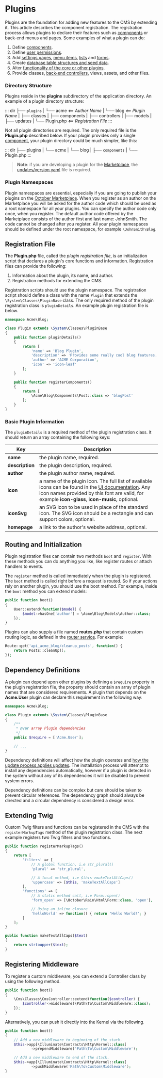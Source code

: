 # Plugins

Plugins are the foundation for adding new features to the CMS by extending it. This article describes the component registration. The registration process allows plugins to declare their features such as [components](components.md) or back-end menus and pages. Some examples of what a plugin can do:

1. Define [components](components.md).
1. Define [user permissions](../backend/users.md).
1. Add [settings pages](settings.md#oc-backend-settings-pages), [menu items](#oc-navigation-menus), [lists](../backend/lists.md) and [forms](../backend/forms.md).
1. Create [database table structures and seed data](updates.md).
1. Alter [functionality of the core or other plugins](events.md).
1. Provide classes, [back-end controllers](../backend/controllers-ajax), views, assets, and other files.

### Directory Structure

Plugins reside in the **plugins** subdirectory of the application directory. An example of a plugin directory structure:

::: dir
├── `plugins`
|   └── acme     _<== Author Name_
|       └── blog _<== Plugin Name_
|           ├── classes
|           ├── components
|           ├── controllers
|           ├── models
|           ├── updates
|           └── Plugin.php _<== Registration File_
:::

Not all plugin directories are required. The only required file is the **Plugin.php** described below. If your plugin provides only a single [component](components.md), your plugin directory could be much simpler, like this:

::: dir
├── plugins
|   └── acme
|       └── blog
|           ├── `components`
|           └── Plugin.php
:::

> **Note**: if you are developing a plugin for the [Marketplace](https://octobercms.com/help/site/marketplace), the [updates/version.yaml](updates.md) file is required.

<a id="oc-plugin-namespaces"></a>
### Plugin Namespaces

Plugin namespaces are essential, especially if you are going to publish your plugins on the [October Marketplace](https://octobercms.com/plugins). When you register as an author on the Marketplace you will be asked for the author code which should be used as a root namespace for all your plugins. You can specify the author code only once, when you register. The default author code offered by the Marketplace consists of the author first and last name: JohnSmith. The code cannot be changed after you register. All your plugin namespaces should be defined under the root namespace, for example `\JohnSmith\Blog`.

<a id="oc-registration-file"></a>
## Registration File

The **Plugin.php** file, called the *plugin registration file*, is an initialization script that declares a plugin's core functions and information. Registration files can provide the following:

1. Information about the plugin, its name, and author.
1. Registration methods for extending the CMS.

Registration scripts should use the plugin namespace. The registration script should define a class with the name `Plugin` that extends the `\System\Classes\PluginBase` class. The only required method of the plugin registration class is `pluginDetails`. An example plugin registration file is below.

```php
namespace Acme\Blog;

class Plugin extends \System\Classes\PluginBase
{
    public function pluginDetails()
    {
        return [
            'name' => 'Blog Plugin',
            'description' => 'Provides some really cool blog features.',
            'author' => 'ACME Corporation',
            'icon' => 'icon-leaf'
        ];
    }

    public function registerComponents()
    {
        return [
            \Acme\Blog\Components\Post::class => 'blogPost'
        ];
    }
}
```

### Basic Plugin Information

The `pluginDetails` is a required method of the plugin registration class. It should return an array containing the following keys:

Key | Description
------------- | -------------
**name** | the plugin name, required.
**description** | the plugin description, required.
**author** | the plugin author name, required.
**icon** | a name of the plugin icon. The full list of available icons can be found in the [UI documentation](https://octobercms.com/docs/ui/icon). Any icon names provided by this font are valid, for example **icon-glass**, **icon-music**, optional.
**iconSvg** | an SVG icon to be used in place of the standard icon. The SVG icon should be a rectangle and can support colors, optional.
**homepage** | a link to the author's website address, optional.

<a id="oc-routing-and-initialization"></a>
## Routing and Initialization

Plugin registration files can contain two methods `boot` and `register`. With these methods you can do anything you like, like register routes or attach handlers to events.

The `register` method is called immediately when the plugin is registered. The `boot` method is called right before a request is routed. So if your actions rely on another plugin, you should use the boot method. For example, inside the `boot` method you can extend models:

```php
public function boot()
{
    User::extend(function($model) {
        $model->hasOne['author'] = \Acme\Blog\Models\Author::class;
    });
}
```

Plugins can also supply a file named **routes.php** that contain custom routing logic, as defined in the [router service](../services/router.md). For example:

```php
Route::get('api_acme_blog/cleanup_posts', function() {
    return Posts::cleanUp();
});
```

<a id="oc-dependency-definitions"></a>
## Dependency Definitions

A plugin can depend upon other plugins by defining a `$require` property in the plugin registration file, the property should contain an array of plugin names that are considered requirements. A plugin that depends on the **Acme.User** plugin can declare this requirement in the following way:

```php
namespace Acme\Blog;

class Plugin extends \System\Classes\PluginBase
{
    /**
     * @var array Plugin dependencies
     */
    public $require = ['Acme.User'];

    // ...
}
```

Dependency definitions will affect how the plugin operates and [how the update process applies updates](../plugin/updates.md). The installation process will attempt to install any dependencies automatically, however if a plugin is detected in the system without any of its dependencies it will be disabled to prevent system errors.

Dependency definitions can be complex but care should be taken to prevent circular references. The dependency graph should always be directed and a circular dependency is considered a design error.

<a id="oc-extending-twig"></a>
## Extending Twig

Custom Twig filters and functions can be registered in the CMS with the `registerMarkupTags` method of the plugin registration class. The next example registers two Twig filters and two functions.

```php
public function registerMarkupTags()
{
    return [
        'filters' => [
            // A global function, i.e str_plural()
            'plural' => 'str_plural',

            // A local method, i.e $this->makeTextAllCaps()
            'uppercase' => [$this, 'makeTextAllCaps']
        ],
        'functions' => [
            // A static method call, i.e Form::open()
            'form_open' => [\October\Rain\Html\Form::class, 'open'],

            // Using an inline closure
            'helloWorld' => function() { return 'Hello World!'; }
        ]
    ];
}

public function makeTextAllCaps($text)
{
    return strtoupper($text);
}
```

## Registering Middleware

To register a custom middleware, you can extend a Controller class by using the following method.

```php
public function boot()
{
    \Cms\Classes\CmsController::extend(function($controller) {
        $controller->middleware(\Path\To\Custom\Middleware::class);
    });
}
```

Alternatively, you can push it directly into the Kernel via the following.

```php
public function boot()
{
    // Add a new middleware to beginning of the stack.
    $this->app[\Illuminate\Contracts\Http\Kernel::class]
            ->prependMiddleware('Path\To\Custom\Middleware');

    // Add a new middleware to end of the stack.
    $this->app[\Illuminate\Contracts\Http\Kernel::class]
            ->pushMiddleware('Path\To\Custom\Middleware');
}
```

